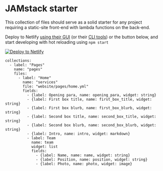 # JAMstack starter

This collection of files should serve as a solid starter for any project requiring a static-site front-end with lambda functions on the back-end.

Deploy to Netlify [using their GUI](https://app.netlify.com/) (or their [CLI tools](https://cli.netlify.com/)) or the button below, and start developing with hot reloading using `npm start`

[![Deploy to Netlify](https://www.netlify.com/img/deploy/button.svg)](https://app.netlify.com/start/deploy?repository=https://github.com/aliblackwell/jamstack-starter&stack=cms)

```
collections:
  - label: "Pages"
    name: "pages"
    files:
      - label: "Home"
        name: "services"
        file: "website/pages/home.yml"
        fields:
          - {label: Opening para, name: opening_para, widget: string}
          - {label: First box title, name: first_box_title, widget: string}
          - {label: First box blurb, name: first_box_blurb, widget: string}
          - {label: Second box title, name: second_box_title, widget: string}
          - {label: Second box blurb, name: second_box_blurb, widget: string}
          - {label: Intro, name: intro, widget: markdown}
          - label: Team
            name: team
            widget: list
            fields:
              - {label: Name, name: name, widget: string}
              - {label: Position, name: position, widget: string}
              - {label: Photo, name: photo, widget: image}
```
